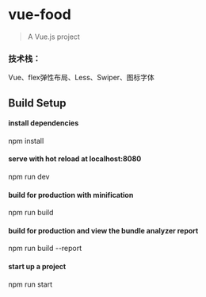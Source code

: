 # vue-food

> A Vue.js project

### 技术栈：
Vue、flex弹性布局、Less、Swiper、图标字体

## Build Setup

#### install dependencies
npm install

#### serve with hot reload at localhost:8080
npm run dev

#### build for production with minification
npm run build

#### build for production and view the bundle analyzer report
npm run build --report


#### start up a project
npm run start
